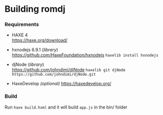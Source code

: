 
# Building romdj


### Requirements

- HAXE 4  
https://haxe.org/download/

- hxnodejs 6.9.1 (*library*)  
https://github.com/HaxeFoundation/hxnodejs
`haxelib install hxnodejs`

- djNode (*library*)  
https://github.com/johndimi/djNode
`haxelib git djNode https://github.com/johndimi/djNode.git`

- HaxeDevelop  *(optional)*
https://haxedevelop.org/


### Build

Run `haxe build.hxml` and it will build `app.js` in the bin/ folder
